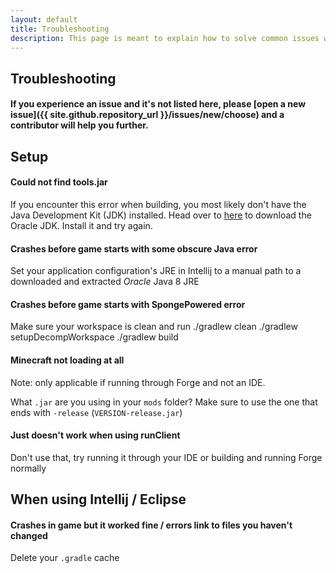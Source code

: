 ```yaml
---
layout: default
title: Troubleshooting
description: This page is meant to explain how to solve common issues when installing or using KAMI Blue. 
---
```


## Troubleshooting

#### If you experience an issue and it's not listed here, please [open a new issue]({{ site.github.repository_url }}/issues/new/choose) and a contributor will help you further.

## Setup
#### Could not find tools.jar
If you encounter this error when building, you most likely don't have the Java Development Kit (JDK) installed.
Head over to [here](https://www.oracle.com/java/technologies/javase-jdk8-downloads.html) to download the Oracle JDK. Install it and try again.

#### Crashes before game starts with some obscure Java error
Set your application configuration's JRE in Intellij to a manual path to a downloaded and extracted *Oracle* Java 8 JRE

#### Crashes before game starts with SpongePowered error
Make sure your workspace is clean and run
./gradlew clean
./gradlew setupDecompWorkspace
./gradlew build

#### Minecraft not loading at all

Note: only applicable if running through Forge and not an IDE. 

What `.jar` are you using in your `mods` folder? Make sure to use the one that ends with `-release` (`VERSION-release.jar`)

#### Just doesn't work when using runClient
Don't use that, try running it through your IDE or building and running Forge normally

## When using Intellij / Eclipse

#### Crashes in game but it worked fine / errors link to files you haven't changed

Delete your `.gradle` cache
